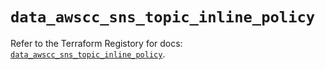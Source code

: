# `data_awscc_sns_topic_inline_policy`

Refer to the Terraform Registory for docs: [`data_awscc_sns_topic_inline_policy`](https://registry.terraform.io/providers/hashicorp/awscc/0.70.0/docs/data-sources/sns_topic_inline_policy).
